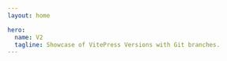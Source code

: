 ```yaml
---
layout: home

hero:
  name: V2
  tagline: Showcase of VitePress Versions with Git branches.
---
```

